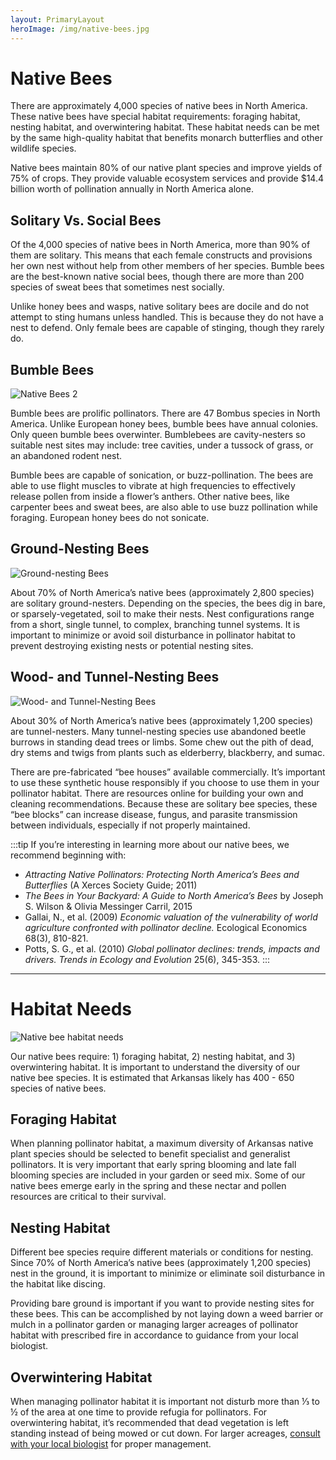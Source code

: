 ```yaml
---
layout: PrimaryLayout
heroImage: /img/native-bees.jpg
---
```

# Native Bees

There are approximately 4,000 species of native bees in North America. These native bees 
have special habitat requirements: foraging habitat, nesting habitat, and overwintering 
habitat. These habitat needs can be met by the same high-quality habitat that benefits 
monarch butterflies and other wildlife species.

Native bees maintain 80% of our native plant species and improve yields of 75% of crops. 
They provide valuable ecosystem services and provide $14.4 billion worth of pollination 
annually in North America alone.

## Solitary Vs. Social Bees
Of the 4,000 species of native bees in North America, more than 90% of them are solitary. 
This means that each female constructs and provisions her own nest without help from 
other members of her species. Bumble bees are the best-known native social bees, though 
there are more than 200 species of sweat bees that sometimes nest socially.

Unlike honey bees and wasps, native solitary bees are docile and do not attempt to sting 
humans unless handled. This is because they do not have a nest to defend. Only female 
bees are capable of stinging, though they rarely do.

## Bumble Bees
![Native Bees 2](img/native-bees-02.png)

Bumble bees are prolific pollinators. There are 47 Bombus species in North America. 
Unlike European honey bees, bumble bees have annual colonies. Only queen bumble bees 
overwinter. Bumblebees are cavity-nesters so suitable nest sites may include: tree 
cavities, under a tussock of grass, or an abandoned rodent nest.

Bumble bees are capable of sonication, or buzz-pollination. The bees are able to use 
flight muscles to vibrate at high frequencies to effectively release pollen from inside a 
flower’s anthers. Other native bees, like carpenter bees and sweat bees, are also able 
to use buzz pollination while foraging. European honey bees do not sonicate.

## Ground-Nesting Bees
![Ground-nesting Bees](img/ground-nesting.png)

About 70% of North America’s native bees (approximately 2,800 species) are solitary 
ground-nesters. Depending on the species, the bees dig in bare, or sparsely-vegetated, 
soil to make their nests. Nest configurations range from a short, single tunnel, to 
complex, branching tunnel systems. It is important to minimize or avoid soil disturbance 
in pollinator habitat to prevent destroying existing nests or potential nesting sites.

## Wood- and Tunnel-Nesting Bees
![Wood- and Tunnel-Nesting Bees](img/wood-nesting.png)

About 30% of North America’s native bees (approximately 1,200 species) are 
tunnel-nesters. Many tunnel-nesting species use abandoned beetle burrows in standing 
dead trees or limbs. Some chew out the pith of dead, dry stems and twigs from plants 
such as elderberry, blackberry, and sumac.

There are pre-fabricated “bee houses” available commercially. It’s important to use 
these synthetic house responsibly if you choose to use them in your pollinator habitat. 
There are resources online for building your own and cleaning recommendations. Because 
these are solitary bee species, these “bee blocks” can increase disease, fungus, and 
parasite transmission between individuals, especially if not properly maintained.

:::tip If you’re interesting in learning more about our native bees, we recommend beginning with:
* _Attracting Native Pollinators: Protecting North America’s Bees and Butterflies_ 
(A Xerces Society Guide; 2011)
* _The Bees in Your Backyard: A Guide to North America’s Bees_ by Joseph S. Wilson & Olivia 
Messinger Carril, 2015
* Gallai, N., et al. (2009) _Economic valuation of the vulnerability of world agriculture 
confronted with pollinator decline._ Ecological Economics 68(3), 810-821.
* Potts, S. G., et al. (2010) _Global pollinator declines: trends, impacts and drivers. 
Trends in Ecology and Evolution_ 25(6), 345-353.
:::

---

# Habitat Needs
![Native bee habitat needs](img/habitat-needs-01.png)

Our native bees require: 1) foraging habitat, 2) nesting habitat, and 3) overwintering 
habitat. It is important to understand the diversity of our native bee species. It is 
estimated that Arkansas likely has 400 - 650 species of native bees.

## Foraging Habitat
When planning pollinator habitat, a maximum diversity of Arkansas native plant species 
should be selected to benefit specialist and generalist pollinators. It is very important 
that early spring blooming and late fall blooming species are included in your garden 
or seed mix. Some of our native bees emerge early in the spring and these nectar and 
pollen resources are critical to their survival.

## Nesting Habitat
Different bee species require different materials or conditions for nesting. Since 70% 
of North America’s native bees (approximately 1,200 species) nest in the ground, it is 
important to minimize or eliminate soil disturbance in the habitat like discing.

Providing bare ground is important if you want to provide nesting sites for these bees. 
This can be accomplished by not laying down a weed barrier or mulch in a pollinator 
garden or managing larger acreages of pollinator habitat with prescribed fire in 
accordance to guidance from your local biologist.

## Overwintering Habitat
When managing pollinator habitat it is important not disturb more than ⅓ to ½ of the 
area at one time to provide refugia for pollinators. For overwintering habitat, it’s 
recommended that dead vegetation is left standing instead of being mowed or cut down. 
For larger acreages, [consult with your local biologist](/resources) for proper 
management.

